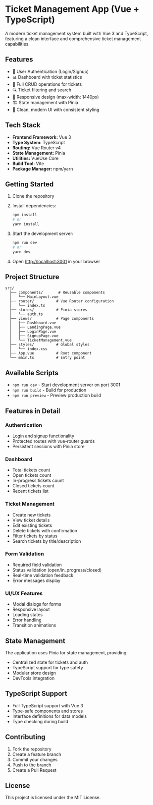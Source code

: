 # Ticket Management App (Vue + TypeScript)

A modern ticket management system built with Vue 3 and TypeScript, featuring a clean interface and comprehensive ticket management capabilities.

## Features

- 🔐 User Authentication (Login/Signup)
- 📊 Dashboard with ticket statistics
- 🎫 Full CRUD operations for tickets
- 🔍 Ticket filtering and search
- 📱 Responsive design (max-width: 1440px)
- 🏗️ State management with Pinia
- 🎨 Clean, modern UI with consistent styling

## Tech Stack

- **Frontend Framework:** Vue 3
- **Type System:** TypeScript
- **Routing:** Vue Router v4
- **State Management:** Pinia
- **Utilities:** VueUse Core
- **Build Tool:** Vite
- **Package Manager:** npm/yarn

## Getting Started

1. Clone the repository
2. Install dependencies:

   ```bash
   npm install
   # or
   yarn install
   ```

3. Start the development server:

   ```bash
   npm run dev
   # or
   yarn dev
   ```

4. Open [http://localhost:3001](http://localhost:3001) in your browser

## Project Structure

```
src/
  ├── components/       # Reusable components
  │   └── MainLayout.vue
  ├── router/          # Vue Router configuration
  │   └── index.ts
  ├── stores/          # Pinia stores
  │   └── auth.ts
  ├── views/           # Page components
  │   ├── Dashboard.vue
  │   ├── LandingPage.vue
  │   ├── LoginPage.vue
  │   ├── SignupPage.vue
  │   └── TicketManagement.vue
  ├── styles/          # Global styles
  │   └── index.css
  ├── App.vue          # Root component
  └── main.ts          # Entry point
```

## Available Scripts

- `npm run dev` - Start development server on port 3001
- `npm run build` - Build for production
- `npm run preview` - Preview production build

## Features in Detail

### Authentication

- Login and signup functionality
- Protected routes with vue-router guards
- Persistent sessions with Pinia store

### Dashboard

- Total tickets count
- Open tickets count
- In-progress tickets count
- Closed tickets count
- Recent tickets list

### Ticket Management

- Create new tickets
- View ticket details
- Edit existing tickets
- Delete tickets with confirmation
- Filter tickets by status
- Search tickets by title/description

### Form Validation

- Required field validation
- Status validation (open/in_progress/closed)
- Real-time validation feedback
- Error messages display

### UI/UX Features

- Modal dialogs for forms
- Responsive layout
- Loading states
- Error handling
- Transition animations

## State Management

The application uses Pinia for state management, providing:

- Centralized state for tickets and auth
- TypeScript support for type safety
- Modular store design
- DevTools integration

## TypeScript Support

- Full TypeScript support with Vue 3
- Type-safe components and stores
- Interface definitions for data models
- Type checking during build

## Contributing

1. Fork the repository
2. Create a feature branch
3. Commit your changes
4. Push to the branch
5. Create a Pull Request

## License

This project is licensed under the MIT License.
